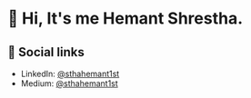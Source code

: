 # 👋 Hi, It's me Hemant Shrestha.

## 🔗 Social links
- LinkedIn: [@sthahemant1st](https://www.linkedin.com/in/sthahemant1st/)
- Medium: [@sthahemant1st](https://medium.com/@sthahemant1st)
